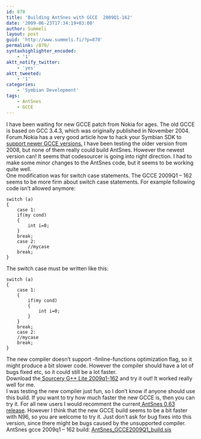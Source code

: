 ```yaml
---
id: 870
title: 'Building AntSnes with GCCE  2009Q1-162'
date: '2009-06-23T17:34:19+03:00'
author: Summeli
layout: post
guid: 'http://www.summeli.fi/?p=870'
permalink: /870/
syntaxhighlighter_encoded:
    - '1'
aktt_notify_twitter:
    - 'yes'
aktt_tweeted:
    - '1'
categories:
    - 'Symbian Development'
tags:
    - AntSnes
    - GCCE
---
```


I have been waiting for new GCCE patch from Nokia for ages. The old GCCE is based on GCC 3.4.3, which was originally published in November 2004. Forum.Nokia has a very good article how to hack your Symbian SDK to [support newer GCCE versions.](http://wiki.forum.nokia.com/index.php/How_to_use_GCCE_4_with_Symbian_SDKs) I have been testing the older version from 2008, but none of them really could build AntSnes. However the newest version can! It seems that codesourcer is going into right direction. I had to make some minor changes to the AntSnes code, but it seems to be working quite well.  
One modification was for switch case statements. The GCCE 2009Q1 – 162 seems to be more firm about switch case statements. For example following code isn’t allowed anymore:

```
switch (a)
{
    case 1:
    if(my cond)
    {
        int i=0;
    }
    break;
    case 2:
        //mycase
    break;
}
```

The switch case must be written like this:

```
switch (a)
{
    case 1:
    {
        if(my cond)
        {
            int i=0;
        }
    }
    break;
    case 2:
    //mycase
    break;
}
```

  
The new compiler doesn’t support -finline-functions optimization flag, so it might produce a bit slower code. However the compiler should have a lot of bugs fixed etc, so it could still be a lot faster.  
Download the[ Sourcery G++ Lite 2009q1-162](http://www.codesourcery.com/sgpp/lite/arm/portal/release822) and try it out! It worked really well for me.  
I was testing the new compiler just fun, so I don’t know if anyone should use this build. If you want to try how much faster the new GCCE is, then you can try it. For all new users I would recomment the current[ AntSnes 0.63 release](/845). However I think that the new GCCE build seems to be a bit faster with N96, so you are welcome to try it. Just don’t ask for bug fixes into this version, since there might be bugs caused by the unsupported compiler.  
AntSnes gcce 2009q1 – 162 build: [AntSnes\_GCCE2009Q1\_build.sis](/wp-content/uploads/2009/06/AntSnes_GCCE2009Q1_build.sis)